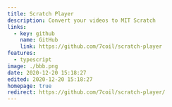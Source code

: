```yaml
---
title: Scratch Player
description: Convert your videos to MIT Scratch
links:
  - key: github
    name: GitHub
    link: https://github.com/7coil/scratch-player
features:
  - typescript
image: ./bbb.png
date: 2020-12-20 15:18:27
edited: 2020-12-20 15:18:27
homepage: true
redirect: https://github.com/7coil/scratch-player/
---
```

